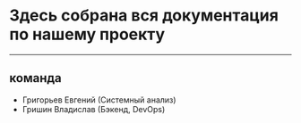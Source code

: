 # Здесь собрана вся документация по нашему проекту

***

## команда
- Григорьев Евгений (Системный анализ)
- Гришин Владислав (Бэкенд, DevOps)

